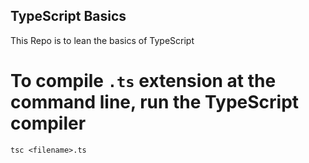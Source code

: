 ## TypeScript Basics

This Repo is to lean the basics of TypeScript

# To compile `.ts` extension at the command line, run the TypeScript compiler

`tsc <filename>.ts`
